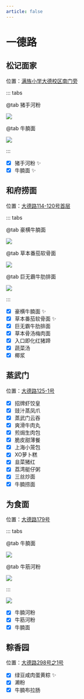 ```yaml
---
article: false
---
```


# 一德路

## 松记面家

<i class="fa-solid fa-location-dot"></i> 位置：<a href="https://ditu.amap.com/place/B0KGXYOWWV" target="_blank">满族小学大德校区南门旁</a>

::: tabs

@tab 猪手河粉

![](https://img.sherry4869.com/blog/life/food/china/guangdong/guangzhou/yx/ydl/sj/1.JPEG)

@tab 牛腩面

![](https://img.sherry4869.com/blog/life/food/china/guangdong/guangzhou/yx/ydl/sj/2.JPEG)

:::

- [x] 猪手河粉 ✨
- [x] 牛腩面 ✨

## 和府捞面

<i class="fa-solid fa-location-dot"></i> 位置：<a href="https://ditu.amap.com/place/B0J3XS9GQF" target="_blank">大德路114-120号首层</a>

::: tabs

@tab 豪横牛腩面

![](https://img.sherry4869.com/blog/life/food/china/guangdong/guangzhou/yx/ydl/hflm/2.png)

@tab 草本番茄软骨面

![](https://img.sherry4869.com/blog/life/food/china/guangdong/guangzhou/yx/ydl/hflm/1.png)

@tab 巨无霸牛肋排面

![](https://img.sherry4869.com/blog/life/food/china/guangdong/guangzhou/yx/ydl/hflm/3.JPEG)

:::

- [x] 豪横牛腩面 ✨
- [x] 草本番茄软骨面 ✨
- [x] 巨无霸牛肋排面
- [x] 草本骨汤梅肉面
- [x] 入口即化红猪蹄
- [x] 蔬菜汤
- [x] 椰浆

## 蒸武门

<i class="fa-solid fa-location-dot"></i> 位置：<a href="https://ditu.amap.com/place/B0JDY5N2WR" target="_blank">大德路125-1号</a>

- [x] 招牌虾饺皇
- [x] 豉汁蒸凤爪
- [x] 蒸武门云吞
- [x] 爽滑牛肉丸
- [x] 煎焗生肉包
- [x] 脆皮甜薄餐
- [x] 上海小笼包
- [x] XO萝卜糕
- [x] 韭菜猪红
- [x] 荔湾艇仔粥
- [x] 三丝炒面
- [x] 牛腩捞面

## 为食面

<i class="fa-solid fa-location-dot"></i> 位置：<a href="https://ditu.amap.com/place/B0K1RAXNUT" target="_blank">大德路179号</a>

::: tabs

@tab 牛腩面

![](https://img.sherry4869.com/blog/life/food/china/guangdong/guangzhou/yx/ydl/wsm/3.JPEG)

@tab 牛筋河粉

![](https://img.sherry4869.com/blog/life/food/china/guangdong/guangzhou/yx/ydl/wsm/1.jpg)

:::

![](https://img.sherry4869.com/blog/life/food/china/guangdong/guangzhou/yx/ydl/wsm/2.jpg)

- [x] 牛腩河粉
- [x] 牛筋河粉
- [x] 牛腩面

## 粽香园

<i class="fa-solid fa-location-dot"></i> 位置：<a href="https://ditu.amap.com/place/B0FFHFHFI6" target="_blank">大德路298号之1号</a>

- [x] 绿豆咸肉蛋黄粽 ✨
- [x] 濑粉
- [x] 牛腩布拉肠
